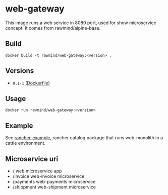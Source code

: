 web-gateway
============

This image runs a web service in 8080 port, used for show microservice concept. It comes from rawmind/alpine-base.

## Build

```
docker build -t rawmind/web-gateway:<version> .
```

## Versions

- `0.1-1` [(Dockerfile)](https://github.com/rawmind0/web-gateway/blob/0.1-1/Dockerfile)


## Usage

```
docker run rawmind/web-gateway:<version> 
```

## Example

See [rancher-example][rancher-example], rancher catalog package that runs web-monolith in a cattle environment.

## Microservice uri

- / web microservice app
- /invoice web-invoice microservice 
- /payments web-payments microservice 
- /shippment web-shipment microservice 

[rancher-example]: https://github.com/rawmind0/web-gateway/tree/master/rancher